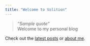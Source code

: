 ```yaml
---
title: "Welcome to Volition"
---
```


> *“Sample quote”*  
> Welcome to my personal blog

Check out the [latest posts](/posts/) or [about me](/about/).
